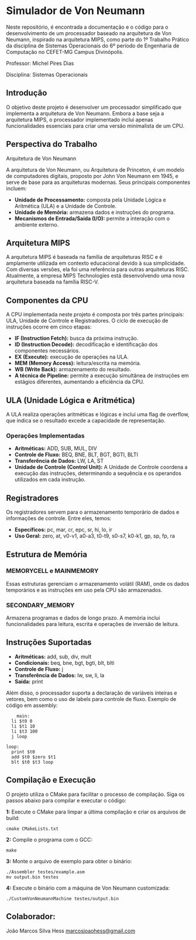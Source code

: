 # Simulador de Von Neumann
Neste repositório, é encontrada a documentação e o código para o desenvolvimento de um processador baseado na arquitetura de Von Neumann, inspirado na arquitetura MIPS, como parte do 1º Trabalho Prático da disciplina de Sistemas Operacionais do 6º período de Engenharia de Computação no CEFET-MG Campus Divinópolis.

Professor: Michel Pires Dias

Disciplina: Sistemas Operacionais

## Introdução

O objetivo deste projeto é desenvolver um processador simplificado que implementa a arquitetura de Von Neumann. Embora a base seja a arquitetura MIPS, o processador implementado inclui apenas funcionalidades essenciais para criar uma versão minimalista de um CPU.

## Perspectiva do Trabalho

Arquitetura de Von Neumann

A arquitetura de Von Neumann, ou Arquitetura de Princeton, é um modelo de computadores digitais, proposto por John Von Neumann em 1945, e serve de base para as arquiteturas modernas. Seus principais componentes incluem:

- **Unidade de Processamento:** composta pela Unidade Lógica e Aritmética (ULA) e a Unidade de Controle.
- **Unidade de Memória:** armazena dados e instruções do programa.
- **Mecanismos de Entrada/Saída (I/O):** permite a interação com o ambiente externo.

## Arquitetura MIPS

A arquitetura MIPS é baseada na família de arquiteturas RISC e é amplamente utilizada em contexto educacional devido à sua simplicidade. Com diversas versões, ela foi uma referência para outras arquiteturas RISC. Atualmente, a empresa MIPS Technologies está desenvolvendo uma nova arquitetura baseada na família RISC-V.

## Componentes da CPU

A CPU implementada neste projeto é composta por três partes principais: ULA, Unidade de Controle e Registradores. O ciclo de execução de instruções ocorre em cinco etapas:

- **IF (Instruction Fetch):** busca da próxima instrução.
- **ID (Instruction Decode):** decodificação e identificação dos componentes necessários.
- **EX (Execute):** execução de operações na ULA.
- **MEM (Memory Access):** leitura/escrita na memória.
- **WB (Write Back):** armazenamento do resultado.
- **A técnica de Pipeline:** permite a execução simultânea de instruções em estágios diferentes, aumentando a eficiência da CPU.

## ULA (Unidade Lógica e Aritmética)

A ULA realiza operações aritméticas e lógicas e inclui uma flag de overflow, que indica se o resultado excede a capacidade de representação.

### Operações Implementadas
- **Aritméticas:** ADD, SUB, MUL, DIV
- **Controle de Fluxo:** BEQ, BNE, BLT, BGT, BGTI, BLTI
- **Transferência de Dados:** LW, LA, ST
- **Unidade de Controle (Control Unit):** A Unidade de Controle coordena a execução das instruções, determinando a sequência e os operandos utilizados em cada instrução.

## Registradores
Os registradores servem para o armazenamento temporário de dados e informações de controle. Entre eles, temos:

- **Específicos:** pc, mar, cr, epc, sr, hi, lo, ir
- **Uso Geral:** zero, at, v0-v1, a0-a3, t0-t9, s0-s7, k0-k1, gp, sp, fp, ra

  
## Estrutura de Memória

### MEMORYCELL e MAINMEMORY
Essas estruturas gerenciam o armazenamento volátil (RAM), onde os dados temporários e as instruções em uso pela CPU são armazenados.

### SECONDARY_MEMORY
Armazena programas e dados de longo prazo. A memória inclui funcionalidades para leitura, escrita e operações de inversão de leitura.

## Instruções Suportadas

- **Aritméticas:** add, sub, div, mult
- **Condicionais:** beq, bne, bgt, bgti, blt, blti
- **Controle de Fluxo:** j
- **Transferência de Dados:** lw, sw, li, la
- **Saída:** print
  
Além disso, o processador suporta a declaração de variáveis inteiras e vetores, bem como o uso de labels para controle de fluxo.
Exemplo de código em assembly:

```
    main:
  li $t0 0
  li $t1 10
  li $t3 100
  j loop

loop:
  print $t0
  add $t0 $zero $t1
  blt $t0 $t3 loop
```

## Compilação e Execução
O projeto utiliza o CMake para facilitar o processo de compilação. Siga os passos abaixo para compilar e executar o código:

**1:** Execute o CMake para limpar a última compilação e criar os arquivos de build:

```
cmake CMakeLists.txt
```

**2:** Compile o programa com o GCC:

```
make
```

**3:** Monte o arquivo de exemplo para obter o binário:

```
./Assembler testes/example.asm
mv output.bin testes
```

**4:** Execute o binário com a máquina de Von Neumann customizada:

```
./CustomVonNeumannMachine testes/output.bin
```

## Colaborador:

João Marcos Silva Hess
marcosjoaohess@gmail.com
